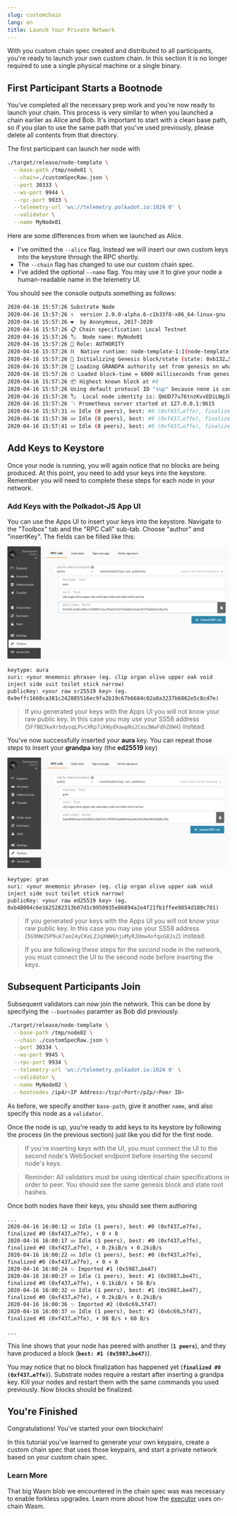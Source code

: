 ```yaml
---
slug: customchain
lang: en
title: Launch Your Private Network
---
```


With you custom chain spec created and distributed to all participants, you're ready to launch your
own custom chain. In this section it is no longer required to use a single physical machine or a
single binary.

## First Participant Starts a Bootnode

You've completed all the necessary prep work and you're now ready to launch your chain. This process
is very similar to when you launched a chain earlier as Alice and Bob. It's important to start with
a clean base path, so if you plan to use the same path that you've used previously, please delete
all contents from that directory.

The first participant can launch her node with

```bash
./target/release/node-template \
  --base-path /tmp/node01 \
  --chain=./customSpecRaw.json \
  --port 30333 \
  --ws-port 9944 \
  --rpc-port 9933 \
  --telemetry-url 'ws://telemetry.polkadot.io:1024 0' \
  --validator \
  --name MyNode01
```

Here are some differences from when we launched as Alice.

- I've omitted the `--alice` flag. Instead we will insert our own custom keys into the keystore
  through the RPC shortly.
- The `--chain` flag has changed to use our custom chain spec.
- I've added the optional `--name` flag. You may use it to give your node a human-readable name in
  the telemetry UI.

You should see the console outputs something as follows:

```bash
2020-04-16 15:57:26 Substrate Node
2020-04-16 15:57:26 ✌️  version 2.0.0-alpha.6-c1b33f8-x86_64-linux-gnu
2020-04-16 15:57:26 ❤️  by Anonymous, 2017-2020
2020-04-16 15:57:26 📋 Chain specification: Local Testnet
2020-04-16 15:57:26 🏷  Node name: MyNode01
2020-04-16 15:57:26 👤 Role: AUTHORITY
2020-04-16 15:57:26 ⛓  Native runtime: node-template-1:1(node-template-1)
2020-04-16 15:57:26 🔨 Initializing Genesis block/state (state: 0xb132…57f2, header-hash: 0xf437…e7fe)
2020-04-16 15:57:26 👴 Loading GRANDPA authority set from genesis on what appears to be first startup.
2020-04-16 15:57:26 ⏱ Loaded block-time = 6000 milliseconds from genesis on first-launch
2020-04-16 15:57:26 📦 Highest known block at #0
2020-04-16 15:57:26 Using default protocol ID "sup" because none is configured in the chain specs
2020-04-16 15:57:26 🏷  Local node identity is: QmUD77u76tnzKvvEDiLNgJ8iGkuxe6cjDbLB221oXWxD1Z
2020-04-16 15:57:26 〽️ Prometheus server started at 127.0.0.1:9615
2020-04-16 15:57:31 💤 Idle (0 peers), best: #0 (0xf437…e7fe), finalized #0 (0xf437…e7fe), ⬇ 0 ⬆ 0
2020-04-16 15:57:36 💤 Idle (0 peers), best: #0 (0xf437…e7fe), finalized #0 (0xf437…e7fe), ⬇ 0 ⬆ 0
2020-04-16 15:57:41 💤 Idle (0 peers), best: #0 (0xf437…e7fe), finalized #0 (0xf437…e7fe), ⬇ 0 ⬆ 0

```

## Add Keys to Keystore

Once your node is running, you will again notice that no blocks are being produced. At this point,
you need to add your keys into the keystore. Remember you will need to complete these steps for each
node in your network.

### Add Keys with the Polkadot-JS App UI

You can use the Apps UI to insert your keys into the keystore. Navigate to the "Toolbox" tab and the
"RPC Call" sub-tab. Choose "author" and "insertKey". The fields can be filled like this:

![Inserting a Aura key using Apps](../assets/private-network-apps-insert-key-aura.png)

```
keytype: aura
suri: <your mnemonic phrase> (eg. clip organ olive upper oak void inject side suit toilet stick narrow)
publicKey: <your raw sr25519 key> (eg. 0x9effc1668ca381c242885516ec9fa2b19c67b6684c02a8a3237b6862e5c8cd7e)
```

> If you generated your keys with the Apps UI you will not know your raw public key. In this case
> you may use your SS58 address (`5FfBQ3kwXrbdyoqLPvcXRp7ikWydXawpNs2Ceu3WwFdhZ8W4`) instead.

You've now successfully inserted your **aura** key. You can repeat those steps to insert your
**grandpa** key (the **ed25519** key)

![Inserting a Grandpa key using Apps](../assets/private-network-apps-insert-key.png)

```
keytype: gran
suri: <your mnemonic phrase> (eg. clip organ olive upper oak void inject side suit toilet stick narrow)
publicKey: <your raw ed25519 key> (eg. 0xb48004c6e1625282313b07d1c9950935e86894a2e4f21fb1ffee9854d180c781)
```

> If you generated your keys with the Apps UI you will not know your raw public key. In this case
> you may use your SS58 address (`5G9NWJ5P9uk7am24yCKeLZJqXWW6hjuMyRJDmw4ofqxG8Js2`) instead.

> If you are following these steps for the _second_ node in the network, you must connect the UI to
> the second node before inserting the keys.

## Subsequent Participants Join

Subsequent validators can now join the network. This can be done by specifying the `--bootnodes`
paramter as Bob did previously.

```bash
./target/release/node-template \
  --base-path /tmp/node02 \
  --chain ./customSpecRaw.json \
  --port 30334 \
  --ws-port 9945 \
  --rpc-port 9934 \
  --telemetry-url 'ws://telemetry.polkadot.io:1024 0' \
  --validator \
  --name MyNode02 \
  --bootnodes /ip4/<IP Address>/tcp/<Port>/p2p/<Peer ID>
```

As before, we specify another `base-path`, give it another `name`, and also specify this node as a
`validator`.

Once the node is up, you're ready to add keys to its keystore by following the process (in the
previous section) just like you did for the first node.

> If you're inserting keys with the UI, you must connect the UI to the second node's WebSocket
> endpoint before inserting the second node's keys.

> Reminder: All validators must be using identical chain specifications in order to peer. You should
> see the same genesis block and state root hashes.

Once both nodes have their keys, you should see them authoring

```
...
2020-04-16 16:00:12 💤 Idle (1 peers), best: #0 (0xf437…e7fe), finalized #0 (0xf437…e7fe), ⬇ 0 ⬆ 0
2020-04-16 16:00:17 💤 Idle (1 peers), best: #0 (0xf437…e7fe), finalized #0 (0xf437…e7fe), ⬇ 0.2kiB/s ⬆ 0.2kiB/s
2020-04-16 16:00:22 💤 Idle (1 peers), best: #0 (0xf437…e7fe), finalized #0 (0xf437…e7fe), ⬇ 0 ⬆ 0
2020-04-16 16:00:24 ✨ Imported #1 (0x5987…be47)
2020-04-16 16:00:27 💤 Idle (1 peers), best: #1 (0x5987…be47), finalized #0 (0xf437…e7fe), ⬇ 0.1kiB/s ⬆ 56 B/s
2020-04-16 16:00:32 💤 Idle (1 peers), best: #1 (0x5987…be47), finalized #0 (0xf437…e7fe), ⬇ 0.2kiB/s ⬆ 0.2kiB/s
2020-04-16 16:00:36 ✨ Imported #2 (0x6c69…5f47)
2020-04-16 16:00:37 💤 Idle (1 peers), best: #2 (0x6c69…5f47), finalized #0 (0xf437…e7fe), ⬇ 98 B/s ⬆ 60 B/s

...
```

This line shows that your node has peered with another (**`1 peers`**), and they have produced a
block (**`best: #1 (0x5987…be47)`**).

You may notice that no block finalization has happened yet (**`finalized #0 (0xf437…e7fe)`**).
Substrate nodes require a restart after inserting a grandpa key. Kill your nodes and restart them
with the same commands you used previously. Now blocks should be finalized.

## You're Finished

Congratulations! You've started your own blockchain!

In this tutorial you've learned to generate your own keypairs, create a custom chain spec that uses
those keypairs, and start a private network based on your custom chain spec.

<!-- TODO link to the followup tutorial about starting a 3 node network using the demo substrate node
Details in https://github.com/substrate-developer-hub/tutorials/issues/16-->

### Learn More

That big Wasm blob we encountered in the chain spec was was necessary to enable forkless upgrades.
Learn more about how the [executor](/kb/advanced/executor) uses on-chain Wasm.
